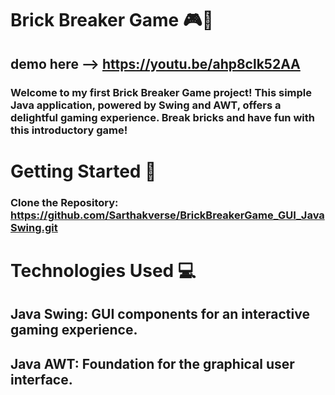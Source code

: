# Brick Breaker Game 🎮🧱
## demo here --> https://youtu.be/ahp8clk52AA
### Welcome to my first Brick Breaker Game project! This simple Java application, powered by Swing and AWT, offers a delightful gaming experience. Break bricks and have fun with this introductory game!

# Getting Started 🚀
### Clone the Repository: https://github.com/Sarthakverse/BrickBreakerGame_GUI_JavaSwing.git

# Technologies Used 💻
## Java Swing: GUI components for an interactive gaming experience.
## Java AWT: Foundation for the graphical user interface.
